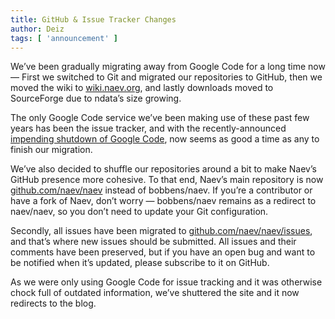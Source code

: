```yaml
---
title: GitHub & Issue Tracker Changes
author: Deiz
tags: [ 'announcement' ]
---
```


We’ve been gradually migrating away from Google Code for a long time now — First we switched to Git and migrated our repositories to GitHub, then we moved the wiki to [wiki.naev.org](https://github.com/naev/naev/wiki), and lastly downloads moved to SourceForge due to ndata’s size growing.

The only Google Code service we’ve been making use of these past few years has been the issue tracker, and with the recently-announced [impending shutdown of Google Code](https://opensource.googleblog.com/2015/03/farewell-to-google-code.html), now seems as good a time as any to finish our migration.

We’ve also decided to shuffle our repositories around a bit to make Naev’s GitHub presence more cohesive. To that end, Naev’s main repository is now [github.com/naev/naev](https://github.com/naev/naev) instead of bobbens/naev. If you’re a contributor or have a fork of Naev, don’t worry — bobbens/naev remains as a redirect to naev/naev, so you don’t need to update your Git configuration.

Secondly, all issues have been migrated to [github.com/naev/naev/issues](https://github.com/naev/naev/issues), and that’s where new issues should be submitted. All issues and their comments have been preserved, but if you have an open bug and want to be notified when it’s updated, please subscribe to it on GitHub.

As we were only using Google Code for issue tracking and it was otherwise chock full of outdated information, we’ve shuttered the site and it now redirects to the blog.
